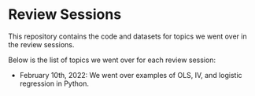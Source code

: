# Review Sessions

This repository contains the code and datasets for topics we went over in the review sessions.

Below is the list of topics we went over for each review session:

- February 10th, 2022: We went over examples of OLS, IV, and logistic regression in Python.